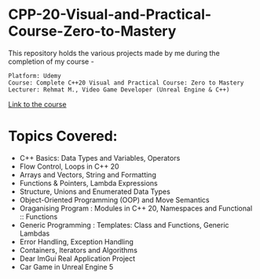 # CPP-20-Visual-and-Practical-Course-Zero-to-Mastery
This repository holds the various projects made by me during the completion of my course - 

    Platform: Udemy
    Course: Complete C++20 Visual and Practical Course: Zero to Mastery  
    Lecturer: Rehmat M., Video Game Developer (Unreal Engine & C++)  
[Link to the course](https://www.udemy.com/course/mastering-cpp20-programming-a-visual-and-practical-approach/learn/)
    
# Topics Covered:
  - C++ Basics: Data Types and Variables, Operators
  - Flow Control, Loops in C++ 20
  - Arrays and Vectors, String and Formatting
  - Functions & Pointers, Lambda Expressions
  - Structure, Unions and Enumerated Data Types
  - Object-Oriented Programming (OOP) and Move Semantics
  - Oraganising Program : Modules in C++ 20, Namespaces and Functional :: Functions
  - Generic Programming : Templates: Class and Functions, Generic Lambdas
  - Error Handling, Exception Handling
  - Containers, Iterators and Algorithms
  - Dear ImGui Real Application Project
  - Car Game in Unreal Engine 5
